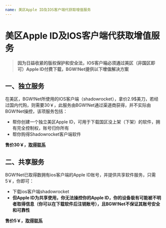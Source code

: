 ```yaml
---
name: 美区Apple ID及IOS客户端代获取增值服务
---
```


# 美区Apple ID及IOS客户端代获取增值服务

> **因为日益收紧的版权保护和安全法，IOS客户端必须通过美区（非国区即可）Apple ID付费下载，BGW!Net提供以下增值解决方案**

## 一、独立服务
在美区，BGW!Net所使用的IOS客户端（shadowrocket），拿价2.9$美刀，若经过国内代购，则需要30￥，此服务由BGW!Net通过渠道商获得，并不实际由BGW!Net操控，该项服务包括：

- 帮你创建一个独立美区Apple ID，可用于下载国区没上架（下架）的软件，拥有完全控制权，账号归你所有
- 帮你购得Shadowrocket客户端软件

**售价30￥，[取得联系][1]**

## 二、共享服务
BGW!Net已取得数拥有ios客户端的Apple ID账号，并提供共享软件服务，只需5￥，你即可：

- 下载ios客户端shadowrocket
- **但Apple ID为共享使用，你无法操控你的Apple ID，你的设备极有可能被不明者取得信息（你可以在下载软件后注销账号），且BGW!Net不保证其账号安全和可靠性**

**售价5￥，[取得联系][1]**


  [1]: https://support.frankjun.com/docs/contact
